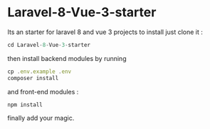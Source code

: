 # Laravel-8-Vue-3-starter

Its an starter for laravel 8 and vue 3 projects
to install just clone it :

```js
cd Laravel-8-Vue-3-starter
```

then install backend modules by running 
```js
cp .env.example .env
composer install
```
and front-end modules :
```js
npm install
```

finally add your magic.     
